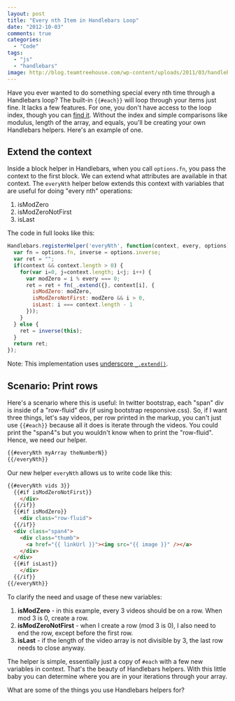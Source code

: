 ```yaml
---
layout: post
title: "Every nth Item in Handlebars Loop"
date: "2012-10-03"
comments: true
categories:
  - "Code"
tags:
  - "js"
  - "handlebars"
image: http://blog.teamtreehouse.com/wp-content/uploads/2011/03/handlebars.png
---
```


Have you ever wanted to do something special every nth time through a Handlebars loop?  The built-in `{{#each}}` will loop through your items just fine.  It lacks a few features.  For one, you don't have access to the loop index, though you can [find it](http://rockycode.com/blog/handlebars-loop-index/).  Without the index and simple comparisons like modulus, length of the array, and equals, you'll be creating your own Handlebars helpers.  Here's an example of one.

<!--more-->

## Extend the context

Inside a block helper in Handlebars, when you call `options.fn`, you pass the context to the first block.  We can extend what attributes are available in that context.  The `everyNth` helper below extends this context with variables that are useful for doing "every nth" operations:

1. isModZero
2. isModZeroNotFirst
3. isLast

The code in full looks like this:

```js
Handlebars.registerHelper('everyNth', function(context, every, options) {
  var fn = options.fn, inverse = options.inverse;
  var ret = "";
  if(context && context.length > 0) {
    for(var i=0, j=context.length; i<j; i++) {
      var modZero = i % every === 0;
      ret = ret + fn(_.extend({}, context[i], {
        isModZero: modZero,
        isModZeroNotFirst: modZero && i > 0,
        isLast: i === context.length - 1
      }));
    }
  } else {
    ret = inverse(this);
  }
  return ret;
});
```

Note: This implementation uses [underscore `_.extend()`](http://underscorejs.org/#extend).

## Scenario: Print rows

Here's a scenario where this is useful:  In twitter bootstrap, each "span" div is inside of a "row-fluid" div (if using bootstrap responsive.css).  So, if I want three things, let's say videos, per row printed in the markup, you can't just use `{{#each}}` because all it does is iterate through the videos.  You could print the "span4"s but you wouldn't know when to print the "row-fluid".  Hence, we need our helper.

```html
{{#everyNth myArray theNumberN}}
{{/everyNth}}
```

Our new helper `everyNth` allows us to write code like this:

```html
{{#everyNth vids 3}}
  {{#if isModZeroNotFirst}}
    </div>
  {{/if}}
  {{#if isModZero}}
    <div class="row-fluid">
  {{/if}}
  <div class="span4">
    <div class="thumb">
      <a href="{{ linkUrl }}"><img src="{{ image }}" /></a>
    </div>
  </div>
  {{#if isLast}}
    </div>
  {{/if}}
{{/everyNth}}
```

To clarify the need and usage of these new variables:

1. **isModZero** - in this example, every 3 videos should be on a row.  When mod 3 is 0, create a row.
2. **isModZeroNotFirst** - when I create a row (mod 3 is 0), I also need to end the row, except before the first row.
3. **isLast** - if the length of the video array is not divisible by 3, the last row needs to close anyway.

The helper is simple, essentially just a copy of `#each` with a few new variables in context.  That's the beauty of Handlebars helpers.  With this little baby you can determine where you are in your iterations through your array.

What are some of the things you use Handlebars helpers for?


